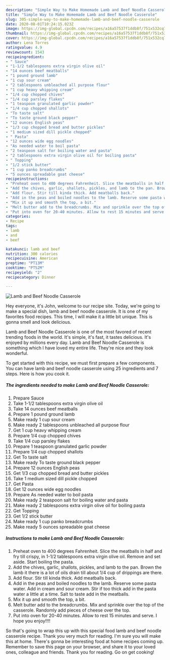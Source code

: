 ```yaml
---
description: "Simple Way to Make Homemade Lamb and Beef Noodle Casserole"
title: "Simple Way to Make Homemade Lamb and Beef Noodle Casserole"
slug: 305-simple-way-to-make-homemade-lamb-and-beef-noodle-casserole
date: 2020-08-01T10:24:15.023Z
image: https://img-global.cpcdn.com/recipes/a16a57537f1ddb8f/751x532cq70/lamb-and-beef-noodle-casserole-recipe-main-photo.jpg
thumbnail: https://img-global.cpcdn.com/recipes/a16a57537f1ddb8f/751x532cq70/lamb-and-beef-noodle-casserole-recipe-main-photo.jpg
cover: https://img-global.cpcdn.com/recipes/a16a57537f1ddb8f/751x532cq70/lamb-and-beef-noodle-casserole-recipe-main-photo.jpg
author: Lena Torres
ratingvalue: 4.9
reviewcount: 1543
recipeingredient:
- " Sauce"
- "1-1/2 tablespoons extra virgin olive oil"
- "14 ounces beef meatballs"
- "1 pound ground lamb"
- "1 cup sour cream"
- "2 tablespoons unbleached all purpose flour"
- "1 cup heavy whipping cream"
- "1/4 cup chopped chives"
- "1/4 cup parsley flakes"
- "1 teaspoon granulated garlic powder"
- "1/4 cup chopped shallots"
- "To taste salt"
- "To taste ground black pepper"
- "12 ounces English peas"
- "1/3 cup chopped bread and butter pickles"
- "1 medium sized dill pickle chopped"
- " Pasta"
- "12 ounces wide egg noodles"
- "As needed water to boil pasta"
- "2 teaspoon salt for boiling water and pasta"
- "2 tablespoons extra virgin olive oil for boiling pasta"
- " Topping"
- "1/2 stick butter"
- "1 cup panko breadcrumbs"
- "5 ounces spreadable goat cheese"
recipeinstructions:
- "Preheat oven to 400 degrees Fahrenheit. Slice the meatballs in half and fry till crispy, in 1-1/2 tablespoons extra virgin olive oil. Remove and set aside. Start boiling the pasta."
- "Add the chives, garlic, shallots, pickles, and lamb to the pan. Brown the lamb it there is a lot of oils drain till about 1/4 cup of drippings are there."
- "Add flour. Stir till kinda thick. Add meatballs back."
- "Add in the peas and boiled noodles to the lamb. Reserve some pasta water. Add in cream and sour cream. Stir if too thick add in the pasta water a little at a time. Salt to taste add in the meatballs."
- "Mix it up and smooth the top, a bit."
- "Melt butter add to the breadcrumbs. Mix and sprinkle over the top of the casserole. Randomly add pieces of cheese over the top."
- "Put into oven for 20-40 minutes. Allow to rest 15 minutes and serve. I hope you enjoy!!!!"
categories:
- Recipe
tags:
- lamb
- and
- beef

katakunci: lamb and beef 
nutrition: 300 calories
recipecuisine: American
preptime: "PT13M"
cooktime: "PT52M"
recipeyield: "2"
recipecategory: Dinner

---
```



![Lamb and Beef Noodle Casserole](https://img-global.cpcdn.com/recipes/a16a57537f1ddb8f/751x532cq70/lamb-and-beef-noodle-casserole-recipe-main-photo.jpg)

Hey everyone, it's John, welcome to our recipe site. Today, we're going to make a special dish, lamb and beef noodle casserole. It is one of my favorites food recipes. This time, I will make it a little bit unique. This is gonna smell and look delicious.



Lamb and Beef Noodle Casserole is one of the most favored of recent trending foods in the world. It's simple, it's fast, it tastes delicious. It's enjoyed by millions every day. Lamb and Beef Noodle Casserole is something which I have loved my entire life. They're nice and they look wonderful.


To get started with this recipe, we must first prepare a few components. You can have lamb and beef noodle casserole using 25 ingredients and 7 steps. Here is how you cook it.

<!--inarticleads1-->

##### The ingredients needed to make Lamb and Beef Noodle Casserole:

1. Prepare  Sauce
1. Take 1-1/2 tablespoons extra virgin olive oil
1. Take 14 ounces beef meatballs
1. Prepare 1 pound ground lamb
1. Make ready 1 cup sour cream
1. Make ready 2 tablespoons unbleached all purpose flour
1. Get 1 cup heavy whipping cream
1. Prepare 1/4 cup chopped chives
1. Take 1/4 cup parsley flakes
1. Prepare 1 teaspoon granulated garlic powder
1. Prepare 1/4 cup chopped shallots
1. Get To taste salt
1. Make ready To taste ground black pepper
1. Prepare 12 ounces English peas
1. Get 1/3 cup chopped bread and butter pickles
1. Take 1 medium sized dill pickle chopped
1. Get  Pasta
1. Get 12 ounces wide egg noodles
1. Prepare As needed water to boil pasta
1. Make ready 2 teaspoon salt for boiling water and pasta
1. Make ready 2 tablespoons extra virgin olive oil for boiling pasta
1. Get  Topping
1. Get 1/2 stick butter
1. Make ready 1 cup panko breadcrumbs
1. Make ready 5 ounces spreadable goat cheese




<!--inarticleads2-->

##### Instructions to make Lamb and Beef Noodle Casserole:

1. Preheat oven to 400 degrees Fahrenheit. Slice the meatballs in half and fry till crispy, in 1-1/2 tablespoons extra virgin olive oil. Remove and set aside. Start boiling the pasta.
1. Add the chives, garlic, shallots, pickles, and lamb to the pan. Brown the lamb it there is a lot of oils drain till about 1/4 cup of drippings are there.
1. Add flour. Stir till kinda thick. Add meatballs back.
1. Add in the peas and boiled noodles to the lamb. Reserve some pasta water. Add in cream and sour cream. Stir if too thick add in the pasta water a little at a time. Salt to taste add in the meatballs.
1. Mix it up and smooth the top, a bit.
1. Melt butter add to the breadcrumbs. Mix and sprinkle over the top of the casserole. Randomly add pieces of cheese over the top.
1. Put into oven for 20-40 minutes. Allow to rest 15 minutes and serve. I hope you enjoy!!!!




So that's going to wrap this up with this special food lamb and beef noodle casserole recipe. Thank you very much for reading. I'm sure you will make this at home. There's gonna be interesting food at home recipes coming up. Remember to save this page on your browser, and share it to your loved ones, colleague and friends. Thank you for reading. Go on get cooking!
